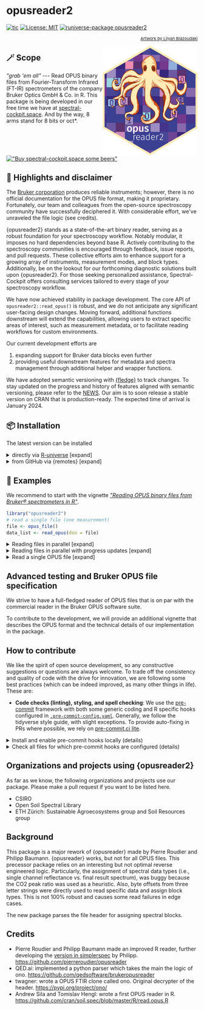 # opusreader2

<!-- badges: start -->
[![tic](https://github.com/spectral-cockpit/opusreader2/workflows/tic/badge.svg?branch=main)](https://github.com/spectral-cockpit/opusreader2/actions)
[![License: MIT](https://img.shields.io/badge/License-MIT-yellow.svg)](https://opensource.org/licenses/MIT)
[![runiverse-package opusreader2](https://spectral-cockpit.r-universe.dev/badges/opusreader2?scale=1&color=pink&style=round)](https://spectral-cockpit.r-universe.dev/opusreader2)
<!-- badges: end -->

<p align="right"; style="font-size:11px"> <a href="https://www.instagram.com/lilyanblazoudaki">Artwork by Lilyan Blazoudaki</a></p>
<img align="right" width="250" src="man/figures/logo.png">

## 🪄 Scope

*"grab 'em all"* --- Read OPUS binary files from Fourier-Transform Infrared (FT-IR) spectrometers of the company Bruker Optics GmbH & Co. in R. This package is being developed in our free time we have at [spectral-cockpit.space](https://spectral-cockpit.space). And by the way, 8 arms stand for 8 bits or oct\*.

[!["Buy spectral-cockpit.space some beers"](https://www.buymeacoffee.com/assets/img/custom_images/orange_img.png)](https://www.buymeacoffee.com/specphil)

## 🪩 Highlights and disclaimer

The [Bruker corporation](https://www.bruker.com/en.html) produces reliable instruments; however, there is no official documentation for the OPUS file format, making it proprietary. Fortunately, our team and colleagues from the open-source spectroscopy community have successfully deciphered it. With considerable effort, we've unraveled the file logic (see credits).

{opusreader2} stands as a state-of-the-art binary reader, serving as a robust foundation for your spectroscopy workflow. Notably modular, it imposes no hard dependencies beyond base R. Actively contributing to the spectroscopy communities is encouraged through feedback, issue reports, and pull requests. These collective efforts aim to enhance support for a growing array of instruments, measurement modes, and block types. Additionally, be on the lookout for our forthcoming diagnostic solutions built upon {opusreader2}. For those seeking personalized assistance, Spectral-Cockpit offers consulting services tailored to every stage of your spectroscopy workflow.

We have now achieved stability in package development. The core API of `opusreader2::read_opus()` is robust, and we do not anticipate any significant user-facing design changes. Moving forward, additional functions downstream will extend the capabilities, allowing users to extract specific areas of interest, such as measurement metadata, or to facilitate reading workflows for custom environments.

Our current development efforts are

1.  expanding support for Bruker data blocks even further
2.  providing useful downstream features for metadata and spectra management through additional helper and wrapper functions.

We have adopted semantic versioning with [{fledge}](https://github.com/cynkra/fledge) to track changes. To stay updated on the progress and history of features aligned with semantic versioning, please refer to the [NEWS](NEWS.md). Our aim is to soon release a stable version on CRAN that is production-ready. The expected time of arrival is January 2024.

## 📦 Installation

The latest version can be installed

<details>

<summary>directly via <a href="https://spectral-cockpit.r-universe.dev/ui#package:opusreader2">R-universe</a> [expand]</summary>

``` r
# Install the latest version
install.packages("opusreader2", repos = c(
  spectralcockpit = 'https://spectral-cockpit.r-universe.dev',
  CRAN = 'https://cloud.r-project.org'))
```

</details>

<details>

<summary>from GitHub via {remotes} [expand]</summary>

``` r
if (!require("remotes")) install.packages("remotes")
remotes::install_github("spectral-cockpit/opusreader2")
```

</details>

## 🔦 Examples

We recommend to start with the vignette [*"Reading OPUS binary files from Bruker® spectrometers in R"*](https://spectral-cockpit.github.io/opusreader2/articles/opusreader2_introduction.html).

``` r
library("opusreader2")
# read a single file (one measurement)
file <- opus_file()
data_list <- read_opus(dsn = file)
```

<details>

<summary>Reading files in parallel [expand]</summary>

Multiple OPUS files can optionally be read in parallel using the {future} framework. For this, parallel workers need to be registered.

``` r
file <- opus_file()
files_1000 <- rep(file, 1000L)

if (!require("future")) install.packages("future")
if (!require("future.apply")) install.packages("future.apply")

# register parallel backend (multisession; using sockets)
future::plan(future::multisession)

data <- read_opus(dsn = files_1000, parallel = TRUE)
```

</details>

<details>

<summary>Reading files in parallel with progress updates [expand]</summary>

If `parallel = TRUE`, progress updates via {progressr} are optionally available

``` r
if (!require("progressr")) install.packages("progressr")
library("progressr")

future::plan(future::multisession)

handlers(global = TRUE)
handlers("progress") # base R progress animation

file <- opus_file()
files_1000 <- rep(file, 1000L)

# read with progress bar
data <- read_opus(dsn = files_1000, parallel = TRUE, progress_bar = TRUE)
```

Optionally, the number of desired chunks can be specified via options.

``` r
options(number_of_chunks = 20L)
data <- read_opus(dsn = files_1000, parallel = TRUE, progress_bar = TRUE)
```

</details>

<details>

<summary>Read a single OPUS file [expand]</summary>

``` r
data <- read_opus_single(dsn = file)
```

</details>

## Advanced testing and Bruker OPUS file specification

We strive to have a full-fledged reader of OPUS files that is on par with the commercial reader in the Bruker OPUS software suite.

To contribute to the development, we will provide an additional vignette that describes the OPUS format and the technical details of our implementation in the package.

## How to contribute

We like the spirit of open source development, so any constructive suggestions or questions are always welcome. To trade off the consistency and quality of code with the drive for innovation, we are following some best practices (which can be indeed improved, as many other things in life). These are:

-   **Code checks (linting), styling, and spell checking**: We use the [pre-commit](https://pre-commit.com/) framework with both some generic coding and R specific hooks configured in [`.pre-commit-config.yaml`](.pre-commit-config.yaml). Generally, we follow the tidyverse style guide, with slight exceptions. To provide auto-fixing in PRs where possible, we rely on [pre-commit.ci lite](https://pre-commit.ci/lite.html).

<details>

<summary>Install and enable pre-commit hooks locally (details)</summary>

1.  install pre-commit with python3. For more details and options, see [the official documentation](https://pre-commit.com/)

``` sh
# in terminal
pip3 install pre-commit --user
```

2.  enable the pre-commit hooks in `.pre-commit-config.yaml`

``` sh
# change to cloned git directory of your fork of the package
pre-commit install
```

Once you do a `git commit -m "<your-commit-message>"`, the defined pre-commit hooks will automatically be applied on new commits.

</details>

<details>

<summary>Check all files for which pre-commit hooks are configured (details)</summary>

``` sh
# in your terminal and package root directory
pre-commit run --all-files
```

</details>

## Organizations and projects using {opusreader2}

As far as we know, the following organizations and projects use our package. Please make a pull request if you want to be listed here.

-   CSIRO
-   Open Soil Spectral Library
-   ETH Zürich: Sustainable Agroecosystems group and Soil Resources group

## Background

This package is a major rework of {opusreader} made by Pierre Roudier and Philipp Baumann. {opusreader} works, but not for all OPUS files. This precessor package relies on an interesting but not optimal reverse engineered logic. Particularly, the assignment of spectral data types (i.e., single channel reflectance vs. final result spectrum), was buggy because the CO2 peak ratio was used as a heuristic. Also, byte offsets from three letter strings were directly used to read specific data and assign block types. This is not 100% robust and causes some read failures in edge cases.

The new package parses the file header for assigning spectral blocks.

## Credits

-   Pierre Roudier and Philipp Baumann made an improved R reader, further developing the [version in simplerspec](https://github.com/philipp-baumann/simplerspec/blob/master/R/read-opus-universal.R) by Philipp. <https://github.com/pierreroudier/opusreader>
-   QED.ai: implemented a python parser which takes the main the logic of ono. <https://github.com/qedsoftware/brukeropusreader>
-   twagner: wrote a OPUS FTIR clone called ono. Original decrypter of the header. <https://pypi.org/project/ono/>
-   Andrew Sila and Tomislav Hengl: wrote a first OPUS reader in R. <https://github.com/cran/soil.spec/blob/master/R/read.opus.R>
